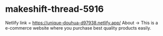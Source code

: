 # makeshift-thread-5916
Netlify link = https://unique-douhua-d97938.netlify.app/
About -> This is a e-commerce website where you purchase best quality products easily.